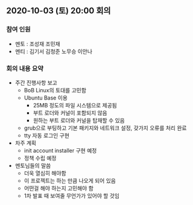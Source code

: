 ## 2020-10-03 (토) 20:00 회의
### 참여 인원
- 멘토 : 조성재 조민재
- 멘티 : 김기서 김청준 노무승 이안나 
### 회의 내용 요약
- 주간 진행사항 보고
  - BoB Linux의 토대를 고민함
  - Ubuntu Base 이용 
    - 25MB 정도의 파일 시스템으로 제공됨
    - 부트 로더와 커널이 포함되지 않음
    - 원하는 부트 로더와 커널을 탑재할 수 있음
  - grub으로 부팅하고 기본 패키지와 네트워크 설정, 갖가지 오류를 처리 완료
  - tty 자동 로그인 구현
- 차주 계획
  - init account installer 구현 예정
  - 정책 수립 예정
- 멘토님들의 말씀
  - 더욱 열심히 해야함
  - 이 프로젝트는 하는 만큼 나오게 되어 있음
  - 어떤걸 해야 하는지 고민해야 함
  - 1차 발표 때 보여줄 무언가가 있어야 할 것임
  
